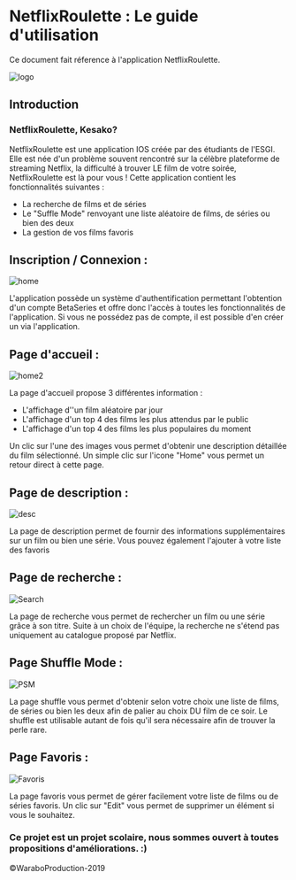# NetflixRoulette : Le guide d'utilisation

Ce document fait réference à l'application NetflixRoulette. 

![logo](doc/logo.png)


## Introduction

### NetflixRoulette, Kesako? 

NetflixRoulette est une application IOS créée par des étudiants de l'ESGI. Elle est née d'un problème souvent rencontré sur la célèbre plateforme de streaming Netflix, la difficulté à trouver LE film de votre soirée, NetflixRoulette est là pour vous ! Cette application contient les fonctionnalités suivantes :  
- La recherche de films et de séries
- Le "Suffle Mode" renvoyant une liste aléatoire de films, de séries ou bien des deux
- La gestion de vos films favoris


## Inscription / Connexion : 


![home](doc/home.png)

L'application possède un système d'authentification permettant l'obtention d'un compte BetaSeries et offre donc l'accès à toutes les fonctionnalités de l'application. Si vous ne possédez pas de compte, il est possible d'en créer un via l'application. 


## Page d'accueil : 


![home2](doc/home2.png)

La page d'accueil propose 3 différentes information : 

- L'affichage d''un film aléatoire par jour 
- L'affichage d'un top 4 des films les plus attendus par le public
- L'affichage d'un top 4 des films les plus populaires du moment

Un clic sur l'une des images vous permet d'obtenir une description détaillée du film sélectionné. Un simple clic sur l'icone "Home" vous permet un retour direct à cette page. 


## Page de description : 


![desc](doc/desc.png)

La page de description permet de fournir des informations supplémentaires sur un film ou bien une série. Vous pouvez également l'ajouter à votre liste des favoris


## Page de recherche : 


![Search](doc/Search.png)

La page de recherche vous permet de rechercher un film ou une série grâce à son titre. Suite à un choix de l'équipe, la recherche ne s'étend pas uniquement au catalogue proposé par Netflix. 


## Page Shuffle Mode : 


![PSM](doc/PSM.png)

La page shuffle vous permet d'obtenir selon votre choix une liste de films, de séries ou bien les deux afin de palier au choix DU film de ce soir. Le shuffle est utilisable autant de fois qu'il sera nécessaire afin de trouver la perle rare. 


## Page Favoris : 


![Favoris](doc/Favoris.png)

La page favoris vous permet de gérer facilement votre liste de films ou de séries favoris. Un clic sur "Edit" vous permet de supprimer un élément si vous le souhaitez. 


### Ce projet est un projet scolaire, nous sommes ouvert à toutes propositions d'améliorations. :)

©WaraboProduction-2019
